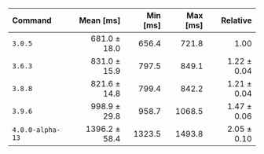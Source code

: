| Command | Mean [ms] | Min [ms] | Max [ms] | Relative |
|:---|---:|---:|---:|---:|
| `3.0.5` | 681.0 ± 18.0 | 656.4 | 721.8 | 1.00 |
| `3.6.3` | 831.0 ± 15.9 | 797.5 | 849.1 | 1.22 ± 0.04 |
| `3.8.8` | 821.6 ± 14.8 | 799.4 | 842.2 | 1.21 ± 0.04 |
| `3.9.6` | 998.9 ± 29.8 | 958.7 | 1068.5 | 1.47 ± 0.06 |
| `4.0.0-alpha-13` | 1396.2 ± 58.4 | 1323.5 | 1493.8 | 2.05 ± 0.10 |
